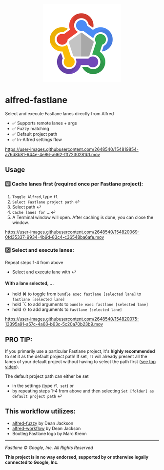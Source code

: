 <p align="center">
  <img src="/icon.png" />
</p>

# alfred-fastlane

Select and execute Fastlane lanes directly from Alfred

* ✅ Supports remote lanes + args
* ✅ Fuzzy matching
* ✅ Default project path
* ✅ In-Alfred settings flow

https://user-images.githubusercontent.com/2648540/154819854-a76d8b81-644e-4e86-a662-fff7230281b1.mov

## Usage

### 1️⃣ Cache lanes first (required once per Fastlane project):
1) `Toggle Alfred`, type `fl`
3) `Select Fastlane project path` ↩︎
4) Select path ↩︎
5) `Cache lanes for …` ↩︎
6) A Terminal window will open. After caching is done, you can close the window.

https://user-images.githubusercontent.com/2648540/154820069-0fd35337-9934-4b9d-83c4-c36548ba6afe.mov

### 2️⃣ Select and execute lanes:
Repeat steps 1-4 from above
* Select and execute lane with ↩︎

#### With a lane selected, …
* hold ⌘ to toggle from `bundle exec fastlane [selected lane]` to `fastlane [selected lane]`
* hold ⌥ to add arguments to `bundle exec fastlane [selected lane]`
* hold ⇧ to add arguments to `fastlane [selected lane]`


https://user-images.githubusercontent.com/2648540/154820075-13395a91-a57c-4a63-b63c-5c20a70b23b9.mov


## PRO TIP:
If you primarily use a particular Fastlane project, it's **highly recommended** to set it as the default project path! If set, `fl` will already present all the lanes of your default project without having to select the path first ([see top video](#alfred-fastlane)).

The default project path can either be set
* in the settings (type `fl set`) or
* by repeating steps 1-4 from above and then selecting `Set [folder] as default project path` ↩︎

## This workflow utilizes:
* [alfred-fuzzy](https://github.com/deanishe/alfred-fuzzy) by Dean Jackson 
* [alfred-workflow](https://github.com/deanishe/alfred-workflow) by Dean Jackson
* Bootleg Fastlane logo by Marc Krenn

---

*Fastlane © Google, Inc. All Rights Reserved*

**This project is in no way endorsed, supported by or otherwise legally connected to Google, Inc.**
